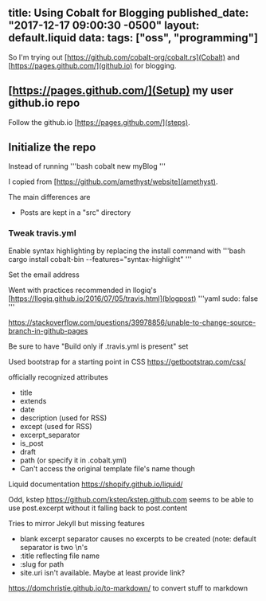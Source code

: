 title: Using Cobalt for Blogging
published_date: "2017-12-17 09:00:30 -0500"
layout: default.liquid
data:
    tags: ["oss", "programming"]
---
So I'm trying out [https://github.com/cobalt-org/cobalt.rs](Cobalt) and [https://pages.github.com/](github.io) for blogging.


## [https://pages.github.com/](Setup) my user github.io repo

Follow the github.io [https://pages.github.com/](steps).

## Initialize the repo

Instead of running
'''bash
cobalt new myBlog
'''

I copied from [https://github.com/amethyst/website](amethyst).

The main differences are
- Posts are kept in a "src" directory

### Tweak travis.yml

Enable syntax highlighting by replacing the install command with
'''bash
cargo install cobalt-bin --features="syntax-highlight"
'''

Set the email address

Went with practices recommended in llogiq's [https://llogiq.github.io/2016/07/05/travis.html](blogpost)
'''yaml
sudo: false
'''


https://stackoverflow.com/questions/39978856/unable-to-change-source-branch-in-github-pages

Be sure to have "Build only if .travis.yml is present" set

Used bootstrap for a starting point in CSS
https://getbootstrap.com/css/


officially recognized attributes
- title
- extends
- date
- description (used for RSS)
- except (used for RSS)
- excerpt_separator
- is_post
- draft
- path (or specify it in .cobalt.yml)
 - Can't access the original template file's name though

 Liquid documentation https://shopify.github.io/liquid/

 Odd, kstep https://github.com/kstep/kstep.github.com  seems to be able to use post.excerpt without it falling back to post.content

 Tries to mirror Jekyll but missing features
 - blank excerpt separator causes no excerpts to be created (note: default separator is two \n's
 - :title reflecting file name
 - :slug for path
 - site.uri isn't available.  Maybe at least provide link?


https://domchristie.github.io/to-markdown/ to convert stuff to markdown
